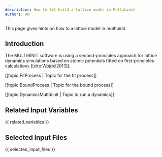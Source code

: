 ```yaml
---
description: How to fit build a lattice model in Multibinit
authors: AM
---
```


This page gives hints on how to a lattice model in multibinit.

## Introduction

The MULTIBINIT software is using a second-principles approach for lattice dynamics simulations based on atomic potentials fitted on first-principles calculations [[cite:Wojdel2013]].


[[topic:FitProcess | Topic for the fit process]]

[[topic:BoundProcess | Topic for the bound process]]

[[topic:DynamicsMultibinit | Topic to run a dynamics]]  
  
## Related Input Variables

{{ related_variables }}

## Selected Input Files

{{ selected_input_files }}

